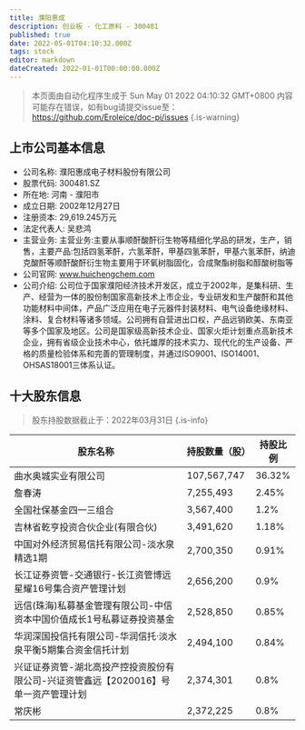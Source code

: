```yaml
---
title: 濮阳惠成
description: 创业板 - 化工原料 - 300481
published: true
date: 2022-05-01T04:10:32.000Z
tags: stock
editor: markdown
dateCreated: 2022-01-01T00:00:00.000Z
---
```


> 本页面由自动化程序生成于 Sun May 01 2022 04:10:32 GMT+0800
> 内容可能存在错误，如有bug请提交issue至：https://github.com/Eroleice/doc-pi/issues
{.is-warning}

## 上市公司基本信息
- 公司名称: 濮阳惠成电子材料股份有限公司
- 股票代码: 300481.SZ
- 所在地: 河南 - 濮阳市
- 成立日期: 2002年12月27日
- 注册资本: 29,619.245万元
- 法定代表人: 吴悲鸿
- 主营业务: 主营业务:主要从事顺酐酸酐衍生物等精细化学品的研发，生产，销售，主要产品:包括四氢苯酐，六氢苯酐，甲基四氢苯酐，甲基六氢苯酐，纳迪克酸酐等顺酐酸酐衍生物主要用于环氧树脂固化，合成聚酯树脂和醇酸树脂等
- 公司官网: www.huichengchem.com
- 公司介绍: 公司位于国家濮阳经济技术开发区，成立于2002年，是集科研、生产、经营为一体的股份制国家高新技术上市企业，专业研发和生产酸酐和其他功能材料中间体，产品广泛应用在电子元器件封装材料、电气设备绝缘材料、涂料、复合材料等诸多领域。公司拥有自营进出口权，产品远销欧美、东南亚等多个国家及地区。公司是国家级高新技术企业、国家火炬计划重点高新技术企业，拥有省级企业技术中心，依托雄厚的技术实力、现代化的生产设备、严格的质量检验体系和完善的管理制度，并通过ISO9001、ISO14001、OHSAS18001三体系认证。


## 十大股东信息
> 股东持股数据截止于：2022年03月31日
{.is-info}

| 股东名称 | 持股数量（股） | 持股比例 |
| --- | --- | --- |
| 曲水奥城实业有限公司 | 107,567,747 | 36.32% |
| 詹春涛 | 7,255,493 | 2.45% |
| 全国社保基金四一三组合 | 3,567,400 | 1.2% |
| 吉林省乾亨投资合伙企业(有限合伙) | 3,491,620 | 1.18% |
| 中国对外经济贸易信托有限公司-淡水泉精选1期 | 2,700,350 | 0.91% |
| 长江证券资管-交通银行-长江资管博远星耀16号集合资产管理计划 | 2,656,200 | 0.9% |
| 远信(珠海)私募基金管理有限公司-中信资本中国价值成长1号私募证券投资基金 | 2,528,850 | 0.85% |
| 华润深国投信托有限公司-华润信托·淡水泉平衡5期集合资金信托计划 | 2,494,100 | 0.84% |
| 兴证证券资管-湖北高投产控投资股份有限公司-兴证资管鑫远【2020016】号单一资产管理计划 | 2,374,301 | 0.8% |
| 常庆彬 | 2,372,225 | 0.8% |




